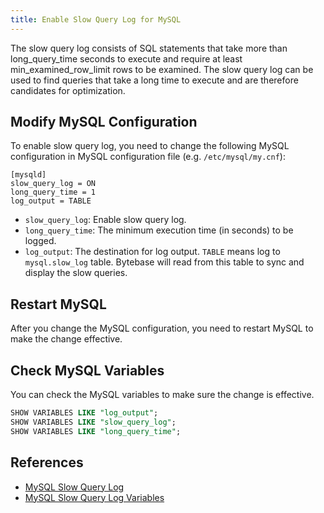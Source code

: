 ```yaml
---
title: Enable Slow Query Log for MySQL
---
```


<HintBlock type="info">

The slow query log consists of SQL statements that take more than long_query_time seconds to execute and require at least min_examined_row_limit rows to be examined. The slow query log can be used to find queries that take a long time to execute and are therefore candidates for optimization.

</HintBlock>

## Modify MySQL Configuration

To enable slow query log, you need to change the following MySQL configuration in MySQL configuration file (e.g. `/etc/mysql/my.cnf`):

```
[mysqld]
slow_query_log = ON
long_query_time = 1
log_output = TABLE
```

- `slow_query_log`: Enable slow query log.
- `long_query_time`: The minimum execution time (in seconds) to be logged.
- `log_output`: The destination for log output. `TABLE` means log to `mysql.slow_log` table. Bytebase will read from this table to sync and display the slow queries.

## Restart MySQL

After you change the MySQL configuration, you need to restart MySQL to make the change effective.

## Check MySQL Variables

You can check the MySQL variables to make sure the change is effective.

```sql
SHOW VARIABLES LIKE "log_output";
SHOW VARIABLES LIKE "slow_query_log";
SHOW VARIABLES LIKE "long_query_time";
```

## References

- [MySQL Slow Query Log](https://dev.mysql.com/doc/refman/5.7/en/slow-query-log.html)
- [MySQL Slow Query Log Variables](https://dev.mysql.com/doc/refman/5.7/en/server-system-variables.html#sysvar_slow_query_log)
